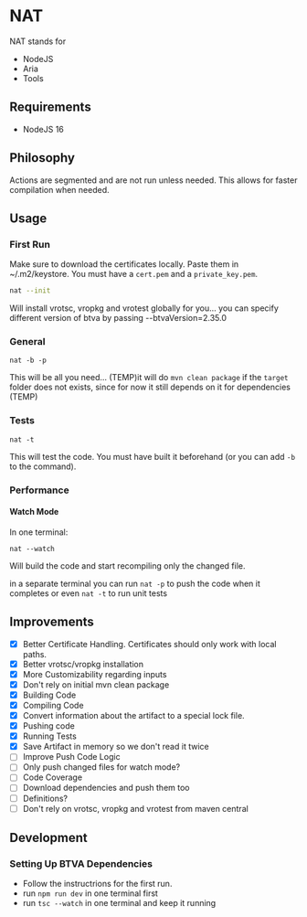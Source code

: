 # NAT

NAT stands for 
- NodeJS
- Aria
- Tools

## Requirements

- NodeJS 16

## Philosophy

Actions are segmented and are not run unless needed. This allows for faster compilation when needed.

## Usage

### First Run

Make sure to download the certificates locally. Paste them in ~/.m2/keystore. You must have a `cert.pem` and a `private_key.pem`.

```bash
nat --init
```
Will install vrotsc, vropkg and vrotest globally for you... you can specify different version of btva by passing --btvaVersion=2.35.0

### General

```
nat -b -p
```
This will be all you need...
(TEMP)it will do `mvn clean package` if the `target` folder does not exists, since for now it still depends on it for dependencies (TEMP)

### Tests

```
nat -t
```
This will test the code. You must have built it beforehand (or you can add `-b` to the command).

### Performance

#### Watch Mode

In one terminal:
```
nat --watch
```
Will build the code and start recompiling only the changed file.

in a separate terminal you can run `nat -p` to push the code when it completes or even `nat -t` to run unit tests

## Improvements

- [x] Better Certificate Handling. Certificates should only work with local paths.
- [x] Better vrotsc/vropkg installation
- [x] More Customizability regarding inputs
- [x] Don't rely on initial mvn clean package
- [x] Building Code
- [x] Compiling Code
- [x] Convert information about the artifact to a special lock file.
- [x] Pushing code
- [x] Running Tests
- [x] Save Artifact in memory so we don't read it twice
- [ ] Improve Push Code Logic
- [ ] Only push changed files for watch mode?
- [ ] Code Coverage
- [ ] Download dependencies and push them too
- [ ] Definitions? 
- [ ] Don't rely on vrotsc, vropkg and vrotest from maven central

## Development

### Setting Up BTVA Dependencies

- Follow the instructrions for the first run.
- run `npm run dev` in one terminal first
- run `tsc --watch` in one terminal and keep it running
